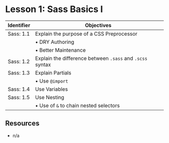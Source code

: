 # Lesson 1: Sass Basics I

Identifier   | Objectives
-------------|------------
Sass: 1.1    | Explain the purpose of a CSS Preprocessor
             | &bull; DRY Authoring
             | &bull; Better Maintenance
Sass: 1.2    | Explain the difference between `.sass` and `.scss` syntax         
Sass: 1.3    | Explain Partials
             | &bull; Use `@import`
Sass: 1.4    | Use Variables
Sass: 1.5    | Use Nesting
             | &bull; Use of `&` to chain nested selectors


## Resources
- n/a